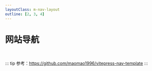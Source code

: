 ```yaml
---
layoutClass: m-nav-layout
outline: [2, 3, 4]
---
```


<script setup>
import { NAV_DATA } from './data'
</script>
<style src="./index.scss"></style>

# 网站导航

<MNavLinks v-for="{title, items} in NAV_DATA" :title="title" :items="items"/>

<br />

::: tip
参考：<https://github.com/maomao1996/vitepress-nav-template>
:::
